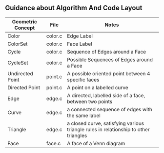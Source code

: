 
## Guidance about Algorithm And Code Layout


| Geometric Concept  | File | Notes |
| ------------- | ------------- | ---- |
| Color | color.c | Edge Label |
| ColorSet | color.c | Face Label |
| Cycle | color.c | Sequence of Edges around a Face |
| CycleSet | color.c | Possible Sequences of Edges around a Face |
| Undirected Point | point.c | A possible oriented point between 4 specific faces |
| Directed Point | point.c | A point on a labelled curve |
| Edge | edge.c | A directed, labelled side of a face, between two points |
| Curve | edge.c | a connected sequence of edges with the same label |
| Triangle | edge.c | a closed curve, satisfying various triangle rules in relationship to other triangles |
| Face  | face.c  | A face of a Venn diagram |